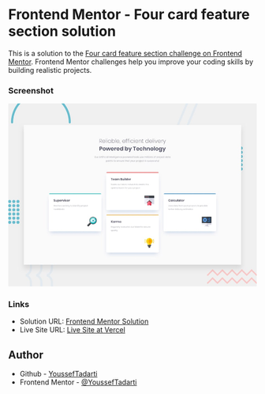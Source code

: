 # Frontend Mentor - Four card feature section solution

This is a solution to the [Four card feature section challenge on Frontend Mentor](https://www.frontendmentor.io/challenges/four-card-feature-section-weK1eFYK). Frontend Mentor challenges help you improve your coding skills by building realistic projects.

### Screenshot

![Design preview for the Four card feature section coding challenge](./design/desktop-preview.jpg)

### Links

- Solution URL: [Frontend Mentor Solution](https://www.frontendmentor.io/solutions/four-card-section-with-grid-rEmUIkym-1)
- Live Site URL: [Live Site at Vercel](https://yousseftadarti.github.io/four-card-feature-section/)

## Author
- Github - [YoussefTadarti](https://github.com/YoussefTadarti)
- Frontend Mentor - [@YoussefTadarti](https://www.frontendmentor.io/profile/YoussefTadarti)
